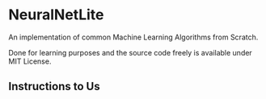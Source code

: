 # NeuralNetLite


An implementation of common Machine Learning Algorithms from Scratch.

Done for learning purposes and the source code freely is available under MIT License.

## Instructions to Us

